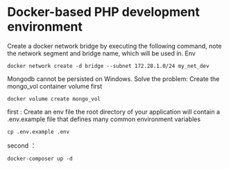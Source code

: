 # Docker-based PHP development environment

Create a docker network bridge by executing the following command, note the network segment and bridge name, which will be used in. Env
```
docker network create -d bridge --subnet 172.28.1.0/24 my_net_dev
```

Mongodb cannot be persisted on Windows. Solve the problem: Create the mongo_vol container volume first
```
docker volume create mongo_vol
```

first : Create an env file
the root directory of your application will contain a .env.example file that defines many common environment variables
```
cp .env.example .env
```

second ：
```
docker-composer up -d
```